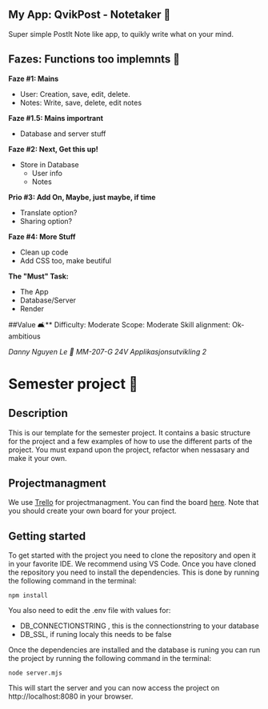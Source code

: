 ## My App: QvikPost - Notetaker 📝
Super simple PostIt Note like app, to quikly write what on your mind.

## Fazes: Functions too implemnts 🐌
**Faze #1: Mains**
- User: Creation, save, edit, delete.
- Notes: Write, save, delete, edit notes 

**Faze #1.5: Mains importrant**
- Database and server stuff

**Faze #2: Next, Get this up!** 
- Store in Database 
    - User info
    - Notes

**Prio #3: Add On, Maybe, just maybe, if time**
- Translate option?
- Sharing option?

**Faze #4: More Stuff**
- Clean up code
- Add CSS too, make beutiful 

**The "Must" Task:** 
- The App
- Database/Server
- Render

 ##Value 🛋️**
Difficulty: Moderate 
Scope: Moderate 
Skill alignment: Ok-ambitious

*Danny Nguyen Le 🥕*
*MM-207-G 24V Applikasjonsutvikling 2*

# Semester project 🎒

## Description
This is our template for the semester project. It contains a basic structure for the project and a few examples of how to use the different parts of the project. You must expand upon the project, refactor when nessasary and make it your own.

## Projectmanagment
We use [Trello](https://trello.com/b/FHCiBdTb/demo) for projectmanagment. You can find the board [here](https://trello.com/b/FHCiBdTb/demo).
Note that you should create your own board for your project.

## Getting started
To get started with the project you need to clone the repository and open it in your favorite IDE. We recommend using VS Code.
Once you have cloned the repository you need to install the dependencies. This is done by running the following command in the terminal:
```
npm install
```

You also need to edit the .env file with values for:
- DB_CONNECTIONSTRING , this is the connectionstring to your database
- DB_SSL, if runing localy this needs to be false


Once the dependencies are installed and the database is runing you can run the project by running the following command in the terminal:
```
node server.mjs
```
This will start the server and you can now access the project on http://localhost:8080 in your browser.
